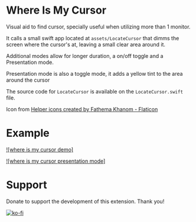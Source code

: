 # Where Is My Cursor

Visual aid to find cursor, specially useful when utilizing more than 1 monitor.

It calls a small swift app located at `assets/LocateCursor` that dimms the screen where the cursor's at, leaving a small clear area around it.

Additional modes allow for longer duration, a on/off toggle and a Presentation mode.

Presentation mode is also a toggle mode, it adds a yellow tint to the area around the cursor

The source code for `LocateCursor` is available on the `LocateCursor.swift` file.

Icon from <a href="https://www.flaticon.com/free-icons/helper" title="helper icons">Helper icons created by Fathema Khanom - Flaticon</a>

# Example

[![where is my cursor demo]](/metadata/where-is-my-cursor.gif)


[![where is my cursor presentation mode]](./metadata/presentation_mode.png)

# Support

Donate to support the development of this extension. Thank you!

[![ko-fi](https://ko-fi.com/img/githubbutton_sm.svg)](https://ko-fi.com/luciodaou)
